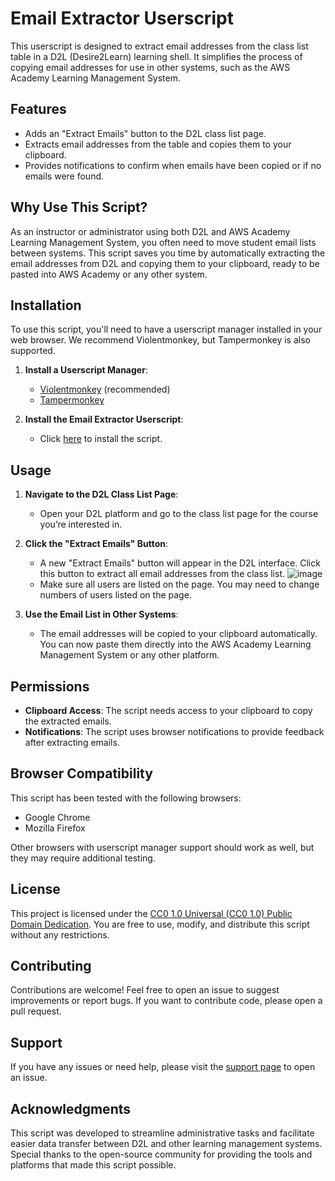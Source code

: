 # Email Extractor Userscript

This userscript is designed to extract email addresses from the class list table in a D2L (Desire2Learn) learning shell. It simplifies the process of copying email addresses for use in other systems, such as the AWS Academy Learning Management System.

## Features

- Adds an "Extract Emails" button to the D2L class list page.
- Extracts email addresses from the table and copies them to your clipboard.
- Provides notifications to confirm when emails have been copied or if no emails were found.

## Why Use This Script?

As an instructor or administrator using both D2L and AWS Academy Learning Management System, you often need to move student email lists between systems. This script saves you time by automatically extracting the email addresses from D2L and copying them to your clipboard, ready to be pasted into AWS Academy or any other system.

## Installation

To use this script, you'll need to have a userscript manager installed in your web browser. We recommend Violentmonkey, but Tampermonkey is also supported.

1. **Install a Userscript Manager**:
   - [Violentmonkey](https://violentmonkey.github.io/get-it/) (recommended)
   - [Tampermonkey](https://www.tampermonkey.net/)

2. **Install the Email Extractor Userscript**:
   - Click [here](https://github.com/oap/email-extractor-userscript/raw/main/email-extractor.user.js) to install the script.

## Usage

1. **Navigate to the D2L Class List Page**:
   - Open your D2L platform and go to the class list page for the course you’re interested in.

2. **Click the "Extract Emails" Button**:
   - A new "Extract Emails" button will appear in the D2L interface. Click this button to extract all email addresses from the class list.
     ![image](https://github.com/user-attachments/assets/7e637065-9ee2-4d75-91c1-372ebd4a5ec2)
   - Make sure all users are listed on the page. You may need to change numbers of users listed on the page. 
3. **Use the Email List in Other Systems**:
   - The email addresses will be copied to your clipboard automatically. You can now paste them directly into the AWS Academy Learning Management System or any other platform.

## Permissions

- **Clipboard Access**: The script needs access to your clipboard to copy the extracted emails.
- **Notifications**: The script uses browser notifications to provide feedback after extracting emails.

## Browser Compatibility

This script has been tested with the following browsers:
- Google Chrome
- Mozilla Firefox

Other browsers with userscript manager support should work as well, but they may require additional testing.

## License

This project is licensed under the [CC0 1.0 Universal (CC0 1.0) Public Domain Dedication](LICENSE). You are free to use, modify, and distribute this script without any restrictions.

## Contributing

Contributions are welcome! Feel free to open an issue to suggest improvements or report bugs. If you want to contribute code, please open a pull request.

## Support

If you have any issues or need help, please visit the [support page](https://github.com/oap/email-extractor-userscript/issues) to open an issue.

## Acknowledgments

This script was developed to streamline administrative tasks and facilitate easier data transfer between D2L and other learning management systems. Special thanks to the open-source community for providing the tools and platforms that made this script possible.
